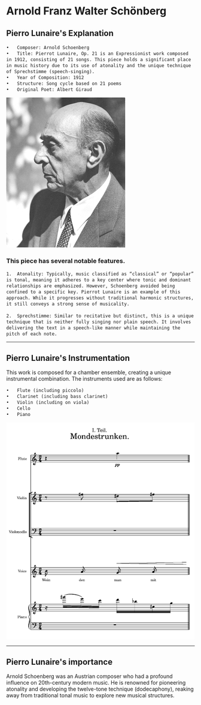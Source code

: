 # Arnold Franz Walter Schönberg
## Pierro Lunaire's Explanation

	•	Composer: Arnold Schoenberg
	•	Title: Pierrot Lunaire, Op. 21 is an Expressionist work composed in 1912, consisting of 21 songs. This piece holds a significant place in music history due to its use of atonality and the unique technique of Sprechstimme (speech-singing).
	•	Year of Composition: 1912
	•	Structure: Song cycle based on 21 poems
	•	Original Poet: Albert Giraud

<img src="schoneberg.jpg">

### This piece has several notable features.

	1.	Atonality: Typically, music classified as “classical” or “popular” is tonal, meaning it adheres to a key center where tonic and dominant relationships are emphasized. However, Schoenberg avoided being confined to a specific key. Pierrot Lunaire is an example of this approach. While it progresses without traditional harmonic structures, it still conveys a strong sense of musicality.

	2.	Sprechstimme: Similar to recitative but distinct, this is a unique technique that is neither fully singing nor plain speech. It involves delivering the text in a speech-like manner while maintaining the pitch of each note.
---
## Pierro Lunaire's Instrumentation

This work is composed for a chamber ensemble, creating a unique instrumental combination. The instruments used are as follows:

	•	Flute (including piccolo)
	•	Clarinet (including bass clarinet)
	•	Violin (including on viola)
	•	Cello
	•	Piano
 
<img src="Pierrot Score.png">
 
---
## Pierro Lunaire's importance
 Arnold Schoenberg was an Austrian composer who had a profound influence on 20th-century modern music. He is renowned for pioneering atonality and developing the twelve-tone technique (dodecaphony), reaking away from traditional tonal music to explore new musical structures.



